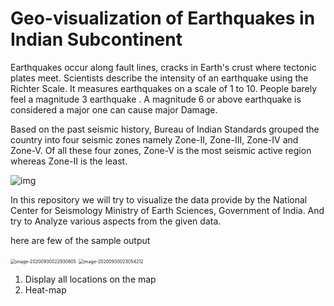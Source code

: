# Geo-visualization of Earthquakes in Indian Subcontinent 

Earthquakes occur along fault lines, cracks in Earth's crust where tectonic plates meet. Scientists describe the intensity of an earthquake using the Richter Scale. It measures earthquakes on a scale of 1 to 10. People barely feel a magnitude 3 earthquake . A magnitude 6 or above earthquake is considered a major one can cause major Damage. 

Based on the past seismic history, Bureau of Indian Standards grouped the country into four seismic zones namely Zone-II, Zone-III, Zone-IV and Zone-V. Of all these four zones, Zone-V is the most seismic active region whereas Zone-II is the least.

![img](https://upload.wikimedia.org/wikipedia/commons/3/3e/Earthquake_hazard_zoning_map_of_India.gif)

In this repository we will try to visualize the data provide by the National Center for Seismology Ministry of Earth Sciences, Government of India. And try to Analyze various aspects from the given data.

here are few of the sample output

 <img src="C:\Users\user\AppData\Roaming\Typora\typora-user-images\image-20200930022930805.png" alt="image-20200930022930805" style="zoom:50%;" /> <img src="C:\Users\user\AppData\Roaming\Typora\typora-user-images\image-20200930023054212.png" alt="image-20200930023054212" style="zoom:50%;" />

1. Display all locations on the map
2. Heat-map
